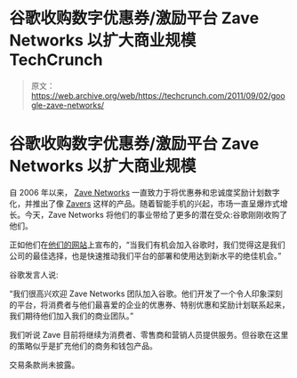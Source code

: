 # 谷歌收购数字优惠券/激励平台 Zave Networks 以扩大商业规模 TechCrunch

> 原文：<https://web.archive.org/web/https://techcrunch.com/2011/09/02/google-zave-networks/>

# 谷歌收购数字优惠券/激励平台 Zave Networks 以扩大商业规模

自 2006 年以来， [Zave Networks](https://web.archive.org/web/20230204212728/http://zavenetworks.com/) 一直致力于将优惠券和忠诚度奖励计划数字化，并推出了像 [Zavers](https://web.archive.org/web/20230204212728/http://zavers.com/home) 这样的产品。随着智能手机的兴起，市场一直呈爆炸式增长。今天，Zave Networks 将他们的事业带给了更多的潜在受众:谷歌刚刚收购了他们。

正如他们在[他们的网站](https://web.archive.org/web/20230204212728/http://zavenetworks.com/)上宣布的，“当我们有机会加入谷歌时，我们觉得这是我们公司的最佳选择，也是快速推动我们平台的部署和使用达到新水平的绝佳机会。”

谷歌发言人说:

“我们很高兴欢迎 Zave Networks 团队加入谷歌。他们开发了一个令人印象深刻的平台，将消费者与他们最喜爱的企业的优惠券、特别优惠和奖励计划联系起来，我们期待他们加入我们的商业团队。”

我们听说 Zave 目前将继续为消费者、零售商和营销人员提供服务。但谷歌在这里的策略似乎是扩充他们的商务和钱包产品。

交易条款尚未披露。